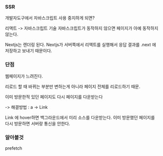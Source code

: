 ### SSR

개발자도구에서 자바스크립트 사용 중지하게 되면?

리액트 -> 자바스크립트 기술
자바스크립트가 동작하지 않으면 페이지가 아예 동작하지 않는다.

Nextjs는 렌더링 된다.
Nextjs가 서버쪽에서 리액트를 실행해서 응답 결과를 .next 에 저장하고 보내기 때문이다.

### 단점

웹페이지가 느려진다.

리로드 할 때 바뀌는 부분만 변하는게 아니라 페이지 전체를 리로드하기 때문.

이미 방문한적 있던 페이지도 다시 페이지를 다운받는다

-> 해결방법 : a -> Link

Link 에 hover하면 백그라운드에서 미리 소스를 다운받는다.
이미 방문했던 페이지를 다시 방문하면 서버랑 통신을 안한다.

### 알아볼것

prefetch
